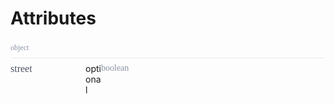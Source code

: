 <div>
    <div>
        <h1>Attributes</h1></div>
    <div>
        <div style="width:100%;height:auto;display:flex;flex-direction:row;flex-wrap:no-wrap;justify-content:flex-start;align-items:flex-start;position:relative;">
            <div style="flex-grow:1;height:auto;width:auto;">
                <div style="width:100%;height:auto;display:flex;flex-direction:row;flex-wrap:no-wrap;justify-content:flex-start;align-items:flex-start;position:relative;">
                    <div style="width:100%;height:auto;display:flex;flex-direction:row;flex-wrap:no-wrap;justify-content:flex-start;align-items:flex-start;position:relative;border-bottom:1px solid #E8EBEE;padding-bottom:8px;padding-left:0px;padding-top:4px;">
                        <div style="flex-grow:1;height:auto;width:auto;">
                            <div style="width:100%;font-family:Source Code Pro;font-weight:regular;font-size:12px;color:#8A93A3;">object</div>
                        </div>
                    </div>
                </div>
                <div style="width:100%;height:auto;display:flex;flex-direction:row;flex-wrap:no-wrap;justify-content:flex-start;align-items:flex-start;position:relative;">
                    <div style="width:100%;height:auto;">
                        <div style="width:100%;height:auto;display:flex;flex-direction:row;flex-wrap:no-wrap;justify-content:flex-start;align-items:flex-start;position:relative;border-bottom:0px;padding-top:8px;padding-bottom:8px;">
                            <div style="flex-grow:1;height:auto;width:120px;max-width:120px;min-width:120px;">
                                <div style="float:left;width:100%;height:auto;font-family:Source Code Pro;font-weight:500;font-size:16px;color:#4C5264;line-height:18px;">street</div>
                            </div>
                            <div style="flex-grow:1;height:auto;width:25px;max-width:25px;min-width:25px;">
                                <div style="float:left;width:100%;height:auto;">
                                    <div class="attributeTooltip"><span class="attributeTooltipText">optional</span></div>
                                </div>
                            </div>
                            <div style="flex-grow:1;height:auto;width:auto;">
                                <div style="width:100%;height:auto;display:flex;flex-direction:row;flex-wrap:no-wrap;justify-content:flex-start;align-items:flex-start;position:relative;">
                                    <div style="width:100%;font-family:Source Code Pro;font-weight:regular;font-size:14px;color:#8A93A3;margin-bottom:4px;">boolean</div>
                                </div>
                                <div style="width:100%;height:auto;display:flex;flex-direction:row;flex-wrap:no-wrap;justify-content:flex-start;align-items:flex-start;position:relative;">
                                    <noscript></noscript>
                                </div>
                                <div style="width:100%;height:auto;display:flex;flex-direction:row;flex-wrap:no-wrap;justify-content:flex-start;align-items:flex-start;position:relative;">
                                    <noscript></noscript>
                                </div>
                                <div style="width:100%;height:auto;display:flex;flex-direction:row;flex-wrap:no-wrap;justify-content:flex-start;align-items:flex-start;position:relative;">
                                    <noscript></noscript>
                                </div>
                                <div style="width:100%;height:auto;display:flex;flex-direction:row;flex-wrap:no-wrap;justify-content:flex-start;align-items:flex-start;position:relative;">
                                    <div></div>
                                </div>
                            </div>
                        </div>
                    </div>
                </div>
                <div style="width:100%;height:auto;display:flex;flex-direction:row;flex-wrap:no-wrap;justify-content:flex-start;align-items:flex-start;position:relative;">
                    <noscript></noscript>
                    <noscript></noscript>
                </div>
            </div>
        </div>
    </div>
</div>